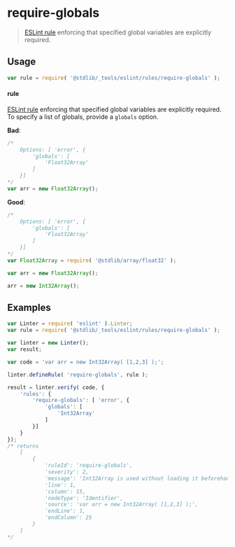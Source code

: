 <!--

@license Apache-2.0

Copyright (c) 2018 The Stdlib Authors.

Licensed under the Apache License, Version 2.0 (the "License");
you may not use this file except in compliance with the License.
You may obtain a copy of the License at

   http://www.apache.org/licenses/LICENSE-2.0

Unless required by applicable law or agreed to in writing, software
distributed under the License is distributed on an "AS IS" BASIS,
WITHOUT WARRANTIES OR CONDITIONS OF ANY KIND, either express or implied.
See the License for the specific language governing permissions and
limitations under the License.

-->

# require-globals

> [ESLint rule][eslint-rules] enforcing that specified global variables are explicitly required.

<section class="intro">

</section>

<!-- /.intro -->

<section class="usage">

## Usage

```javascript
var rule = require( '@stdlib/_tools/eslint/rules/require-globals' );
```

#### rule

[ESLint rule][eslint-rules] enforcing that specified global variables are explicitly required. To specify a list of globals, provide a `globals` option.

**Bad**:

<!-- eslint-disable stdlib/require-globals -->

```javascript
/*
    Options: [ 'error', {
        'globals': [
            'Float32Array'
        ]
    }]
*/
var arr = new Float32Array();
```

**Good**:

<!-- eslint-disable stdlib/require-globals -->

```javascript
/*
    Options: [ 'error', {
        'globals': [
            'Float32Array'
        ]
    }]
*/
var Float32Array = require( '@stdlib/array/float32' );

var arr = new Float32Array();

arr = new Int32Array();
```

</section>

<!-- /.usage -->

<section class="examples">

## Examples

<!-- eslint no-undef: "error" -->

```javascript
var Linter = require( 'eslint' ).Linter;
var rule = require( '@stdlib/_tools/eslint/rules/require-globals' );

var linter = new Linter();
var result;

var code = 'var arr = new Int32Array( [1,2,3] );';

linter.defineRule( 'require-globals', rule );

result = linter.verify( code, {
    'rules': {
        'require-globals': [ 'error', {
            'globals': [
                'Int32Array'
            ]
        }]
    }
});
/* returns
    [
        {
            'ruleId': 'require-globals',
            'severity': 2,
            'message': 'Int32Array is used without loading it beforehand via require()',
            'line': 1,
            'column': 15,
            'nodeType': 'Identifier',
            'source': 'var arr = new Int32Array( [1,2,3] );',
            'endLine': 1,
            'endColumn': 25
        }
    ]
*/
```

</section>

<!-- /.examples -->

<section class="links">

[eslint-rules]: https://eslint.org/docs/developer-guide/working-with-rules

</section>

<!-- /.links -->
